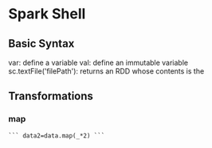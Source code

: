 # Spark Shell
## Basic Syntax
var: define a variable
val: define an immutable variable
sc.textFile('filePath'): returns an RDD whose contents is the 

## Transformations
### map
    ``` data2=data.map(_*2) ```
